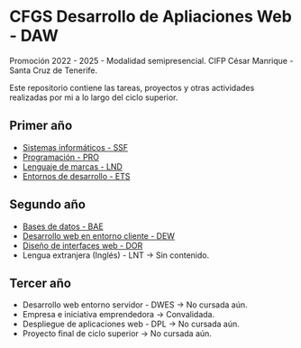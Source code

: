 # CFGS Desarrollo de Apliaciones Web - DAW

Promoción 2022 - 2025 - Modalidad semipresencial.
CIFP César Manrique - Santa Cruz de Tenerife.

Este repositorio contiene las tareas, proyectos y otras actividades realizadas por mi a lo largo del ciclo superior.

## Primer año

- [Sistemas informáticos - SSF](https://github.com/deritf/DAW/tree/main/Sistemas%20inform%C3%A1ticos%20-%20SSF)
- [Programación - PRO](https://github.com/deritf/DAW/tree/main/Programaci%C3%B3n%20-%20PRO)
- [Lenguaje de marcas - LND](https://github.com/deritf/DAW/tree/main/Lenguajes%20de%20marcas%20y%20sistemas%20de%20gesti%C3%B3n%20de%20informaci%C3%B3n%20-%20LND)
- [Entornos de desarrollo - ETS](https://github.com/deritf/DAW/tree/main/Entornos%20de%20desarrollo%20-%20ETS)

## Segundo año

- [Bases de datos - BAE](https://github.com/deritf/DAW/tree/main/Bases%20de%20datos%20-%20BAE)
- [Desarrollo web en entorno cliente - DEW](https://github.com/deritf/DAW/tree/main/Desarrollo%20web%20en%20entorno%20cliente%20-%20DEW)
- [Diseño de interfaces web - DOR](https://github.com/deritf/DAW/tree/main/Dise%C3%B1o%20de%20interfaces%20web%20-%20DOR)
- Lengua extranjera (Inglés) - LNT -> Sin contenido.

## Tercer año

- Desarrollo web entorno servidor - DWES -> No cursada aún.
- Empresa e iniciativa emprendedora -> Convalidada.
- Despliegue de aplicaciones web - DPL -> No cursada aún.
- Proyecto final de ciclo superior -> No cursada aún.
